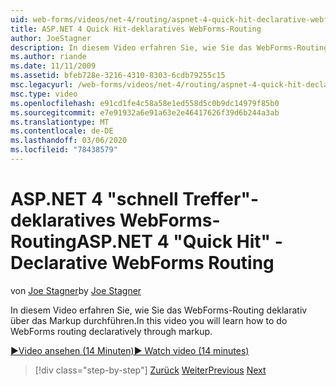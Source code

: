 ```yaml
---
uid: web-forms/videos/net-4/routing/aspnet-4-quick-hit-declarative-webforms-routing
title: ASP.NET 4 Quick Hit-deklaratives WebForms-Routing
author: JoeStagner
description: In diesem Video erfahren Sie, wie Sie das WebForms-Routing deklarativ über das Markup durchführen.
ms.author: riande
ms.date: 11/11/2009
ms.assetid: bfeb728e-3216-4310-8303-6cdb79255c15
msc.legacyurl: /web-forms/videos/net-4/routing/aspnet-4-quick-hit-declarative-webforms-routing
msc.type: video
ms.openlocfilehash: e91cd1fe4c58a58e1ed558d5c0b9dc14979f85b0
ms.sourcegitcommit: e7e91932a6e91a63e2e46417626f39d6b244a3ab
ms.translationtype: MT
ms.contentlocale: de-DE
ms.lasthandoff: 03/06/2020
ms.locfileid: "78438579"
---
```

# <a name="aspnet-4-quick-hit---declarative-webforms-routing"></a><span data-ttu-id="a73db-103">ASP.NET 4 "schnell Treffer"-deklaratives WebForms-Routing</span><span class="sxs-lookup"><span data-stu-id="a73db-103">ASP.NET 4 "Quick Hit" - Declarative WebForms Routing</span></span>

<span data-ttu-id="a73db-104">von [Joe Stagner](https://github.com/JoeStagner)</span><span class="sxs-lookup"><span data-stu-id="a73db-104">by [Joe Stagner](https://github.com/JoeStagner)</span></span>

<span data-ttu-id="a73db-105">In diesem Video erfahren Sie, wie Sie das WebForms-Routing deklarativ über das Markup durchführen.</span><span class="sxs-lookup"><span data-stu-id="a73db-105">In this video you will learn how to do WebForms routing declaratively through markup.</span></span> 

[<span data-ttu-id="a73db-106">&#9654;Video ansehen (14 Minuten)</span><span class="sxs-lookup"><span data-stu-id="a73db-106">&#9654; Watch video (14 minutes)</span></span>](https://channel9.msdn.com/Blogs/ASP-NET-Site-Videos/aspnet-4-quick-hit-declarative-webforms-routing)

> [!div class="step-by-step"]
> <span data-ttu-id="a73db-107">[Zurück](aspnet-4-quick-hit-imperative-webforms-routing.md)
> [Weiter](aspnet-4-quick-hit-outbound-webforms-routing.md)</span><span class="sxs-lookup"><span data-stu-id="a73db-107">[Previous](aspnet-4-quick-hit-imperative-webforms-routing.md)
[Next](aspnet-4-quick-hit-outbound-webforms-routing.md)</span></span>
